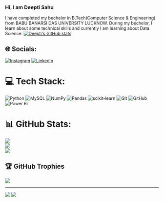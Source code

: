 ### Hi, I am Deepti Sahu
I have completed my bechelor in B.Tech(Computer Science & Engineering) from BABU BANARSI DAS UNIVERSITY LUCKNOW.
During my bechelor, I learn about some technical skills and currently I am learning about Data Science.
[![Deepti's GitHub stats](https://github-readme-stats.vercel.app/api?username=Deeptisahu12)](https://github.com/Deeptisahu12/github-readme-stats)

## 🌐 Socials:
[![Instagram](https://img.shields.io/badge/Instagram-%23E4405F.svg?logo=Instagram&logoColor=white)](https://instagram.com/https://www.instagram.com/deepti4993?) [![LinkedIn](https://img.shields.io/badge/LinkedIn-%230077B5.svg?logo=linkedin&logoColor=white)](https://linkedin.com/in/http://www.linkedin.com/in/deepti34) 

# 💻 Tech Stack:
![Python](https://img.shields.io/badge/python-3670A0?style=for-the-badge&logo=python&logoColor=ffdd54) ![MySQL](https://img.shields.io/badge/mysql-4479A1.svg?style=for-the-badge&logo=mysql&logoColor=white) ![NumPy](https://img.shields.io/badge/numpy-%23013243.svg?style=for-the-badge&logo=numpy&logoColor=white) ![Pandas](https://img.shields.io/badge/pandas-%23150458.svg?style=for-the-badge&logo=pandas&logoColor=white) ![scikit-learn](https://img.shields.io/badge/scikit--learn-%23F7931E.svg?style=for-the-badge&logo=scikit-learn&logoColor=white) ![Git](https://img.shields.io/badge/git-%23F05033.svg?style=for-the-badge&logo=git&logoColor=white) ![GitHub](https://img.shields.io/badge/github-%23121011.svg?style=for-the-badge&logo=github&logoColor=white) ![Power Bi](https://img.shields.io/badge/power_bi-F2C811?style=for-the-badge&logo=powerbi&logoColor=black)
# 📊 GitHub Stats:
![](https://github-readme-stats.vercel.app/api?username=Deeptisahu12&theme=dark&hide_border=false&include_all_commits=false&count_private=false)<br/>
![](https://github-readme-streak-stats.herokuapp.com/?user=Deeptisahu12&theme=dark&hide_border=false)<br/>
![](https://github-readme-stats.vercel.app/api/top-langs/?username=Deeptisahu12&theme=dark&hide_border=false&include_all_commits=false&count_private=false&layout=compact)

## 🏆 GitHub Trophies
![](https://github-profile-trophy.vercel.app/?username=Deeptisahu12&theme=radical&no-frame=false&no-bg=true&margin-w=4)

---
[![](https://visitcount.itsvg.in/api?id=deeptisahu12&label=Profile%20Views&color=1&icon=7&pretty=false)](https://visitcount.itsvg.in)
<a href="https://visitcount.itsvg.in">
  <img src="https://visitcount.itsvg.in/api?id=deeptisahu12&label=Profile%20Views&icon=7&pretty=false" />
</a>

<!-- Proudly created with GPRM ( https://gprm.itsvg.in ) -->
